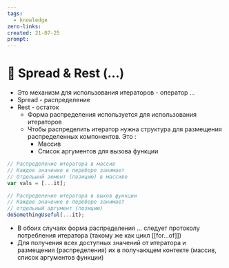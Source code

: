```yaml
---
tags:
  - knowledge
zero-links: 
created: 21-07-25
prompt: 
---
```

# 📑 Spread & Rest (...)
- Это механизм для использования итераторов - оператор ...
- Spread - распределение 
- Rest - остаток 
	- Форма распределения используется для использования итераторов 
	- Чтобы распределить итератор нужна структура для размещения распределенных компонентов. Это : 
		- Массив
		- Список аргументов для вызова функции 

```js
// Распределение итератора в массив
// Каждое значение в переборе занимает
// Отдельынй эемент (позицию) в массиве
var vals = [...it];
```
```js
// Распределение итератора в выхов функции
// Каждое значение в переборе занимает 
// отдельный аргумент (позицию) 
doSomethingUseful(...it);
```

- В обоих случаях форма распределения ... следует протоколу потребления итератора (такому же как цикл [[for...of]]) 
- Для получения всех доступных значений от итератора и размещения (распределения) их в получающем контекте (массив, список аргументов функции)